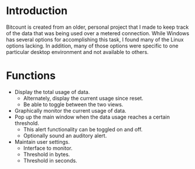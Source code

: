 # Introduction

Bitcount is created from an older, personal project that I made to keep track of the data that was being used over a metered connection. While Windows has several options for accomplishing this task, I found many of the Linux options lacking. In addition, many of those options were specific to one particular desktop environment and not available to others.

# Functions

* Display the total usage of data.
    * Alternately, display the current usage since reset.
    * Be able to toggle between the two views.
* Graphically monitor the current usage of data.
* Pop up the main window when the data usage reaches a certain threshold.
    * This alert functionality can be toggled on and off.
    * Optionally sound an auditory alert.
* Maintain user settings.
    * Interface to monitor.
    * Threshold in bytes.
    * Threshold in seconds.
